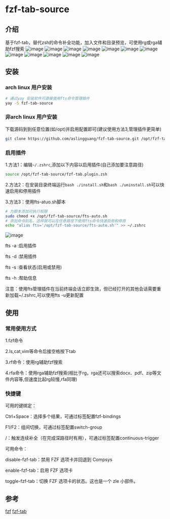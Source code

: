 # fzf-tab-source
## 介绍
基于fzf-tab，替代zsh的命令补全功能，加入文件和目录预览，可使用rg或rga辅助fzf搜索
![image](https://github.com/aslingguang/fzf-tab-source/assets/74995823/02df5260-bc48-4169-9e73-d1aaac3a3c5c)
![image](https://github.com/aslingguang/fzf-tab-source/assets/74995823/7846c09a-d83f-4b0b-93f8-a3e3dd2f468f)
![image](https://github.com/aslingguang/fzf-tab-source/assets/74995823/68b99a1d-d041-45b7-a00a-e11580e15e55)
![image](https://github.com/aslingguang/fzf-tab-source/assets/74995823/b132e672-6b69-4ae6-bc0e-5f3f76ab40e7)
![image](https://github.com/aslingguang/fzf-tab-source/assets/74995823/2c8ea771-bf7f-4591-854b-2ad2928f07c4)
![image](https://github.com/aslingguang/fzf-tab-source/assets/74995823/7cb1f641-6e0f-45ce-b3fb-93908cc084fa)
![image](https://github.com/aslingguang/fzf-tab-source/assets/74995823/20713b23-0452-4a9a-bad9-ca8063592f82)
![image](https://github.com/aslingguang/fzf-tab-source/assets/74995823/44a555a9-9e6f-48b6-83fa-f511cab26ad2)
![image](https://github.com/aslingguang/fzf-tab-source/assets/74995823/6d3b1b7e-ce22-4dfc-8cc8-d3760728ebec)
![image](https://github.com/aslingguang/fzf-tab-source/assets/74995823/83ed8500-4d89-47cb-924d-9739d6fdc6cc)
![image](https://github.com/aslingguang/fzf-tab-source/assets/74995823/5d34ce81-92b3-422d-931f-d4c33c2b27d1)
![image](https://github.com/aslingguang/fzf-tab-source/assets/74995823/d8040cdd-d9d3-42d2-ba5a-09fa7e934530)


## 安装
### arch linux 用户安装

```bash
# 通过yay 安装软件可直接使用fts命令管理插件
yay -S fzf-tab-source
```

### 非arch linux 用户安装
下载源码到到任意位置(如/opt)并启用配置即可(建议使用方法3,管理插件更简单)
```bash
git clone https://github.com/aslingguang/fzf-tab-source.git /opt/fzf-tab-source
```

### 启用插件

1.方法1：编辑`~/.zshrc`,添加以下内容以启用插件(自己添加要注意路径)
```bash
source /opt/fzf-tab-source/fzf-tab.plugin.zsh
```
2.方法2：在安装目录终端运行`bash ./install.sh`和`bash ./uninstall.sh`可以快速启用和停用插件

3.方法3：使用fts-atuo.sh脚本
```bash
# 为脚本添加可执行权限
sudo chmod +x /opt/fzf-tab-source/fts-auto.sh
# 添加命令别名，这样就可以在任意路径下使用fts命令快速启用和停用
echo "alias fts='/opt/fzf-tab-source/fts-auto.sh'" >> ~/.zshrc
```
![image](https://github.com/aslingguang/fzf-tab-source/assets/74995823/cce036ec-9e87-4af3-a230-f8ed935ba118)

fts -a :启用插件

fts -d :禁用插件

fts -s :查看状态(启用或禁用)

fts -h :帮助信息


注意：使用fts管理插件在当前终端会话立即生效，但已经打开的其他会话需要重新加载~/.zshrc,可以使用fts -u更新配置

## 使用

### 常用使用方式
1.fzf命令

2.ls,cat,vim等命令后接空格按下tab

3.rf命令：使用rg辅助fzf搜索

4.rfa命令：使用rga辅助fzf搜索(相比于rg，rga还可以搜索docx、pdf、zip等文件内容等,但速度比起rg较慢,rfa同理)

### 快捷键
可用的键绑定：

Ctrl+Space：选择多个结果，可通过标签配置fzf-bindings

F1/F2：组间切换，可通过标签配置switch-group

/：触发连续补全（在完成深路径时有用），可通过标签配置continuous-trigger

可用命令：

disable-fzf-tab：禁用 FZF 选项卡并回退到 Compsys

enable-fzf-tab：启用 FZF 选项卡

toggle-fzf-tab：切换 FZF 选项卡的状态。这也是一个 zle 小部件。


## 参考
[fzf](https://github.com/junegunn/fzf)
[fzf-tab](https://github.com/Aloxaf/fzf-tab)




